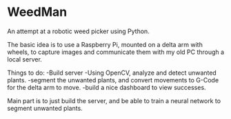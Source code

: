 # WeedMan
An attempt at a robotic weed picker using Python.

The basic idea is to use a Raspberry Pi, mounted on a delta arm with wheels, to capture images and communicate them with my old PC through a local server.

Things to do:
-Build server
-Using OpenCV, analyze and detect unwanted plants.
-segment the unwanted plants, and convert movements to G-Code for the delta arm to move.
-build a nice dashboard to view successes.

Main part is to just build the server, and be able to train a neural network to segment unwanted plants.
